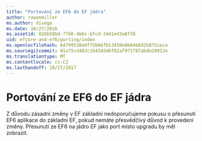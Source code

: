 ```yaml
---
title: "Portování ze EF6 do EF jádra"
author: rowanmiller
ms.author: divega
ms.date: 10/27/2016
ms.assetid: 826b58bd-77b0-4bbc-bfcd-24d1ed3a8f38
uid: efcore-and-ef6/porting/index
ms.openlocfilehash: 64799530e0ff5b66fb13450e8b04b8d2b875cece
ms.sourcegitcommit: 01a75cd483c1943ddd6f82af971f07abde20912e
ms.translationtype: MT
ms.contentlocale: cs-CZ
ms.lasthandoff: 10/27/2017
---
```

# <a name="porting-from-ef6-to-ef-core"></a>Portování ze EF6 do EF jádra

Z důvodu zásadní změny v EF základní nedoporučujeme pokusu o přesunutí EF6 aplikace do základní EF, pokud nemáte přesvědčivý důvod k provedení změny. Přesunutí ze EF6 na jádro EF jako port místo upgradu by měl zobrazit.
